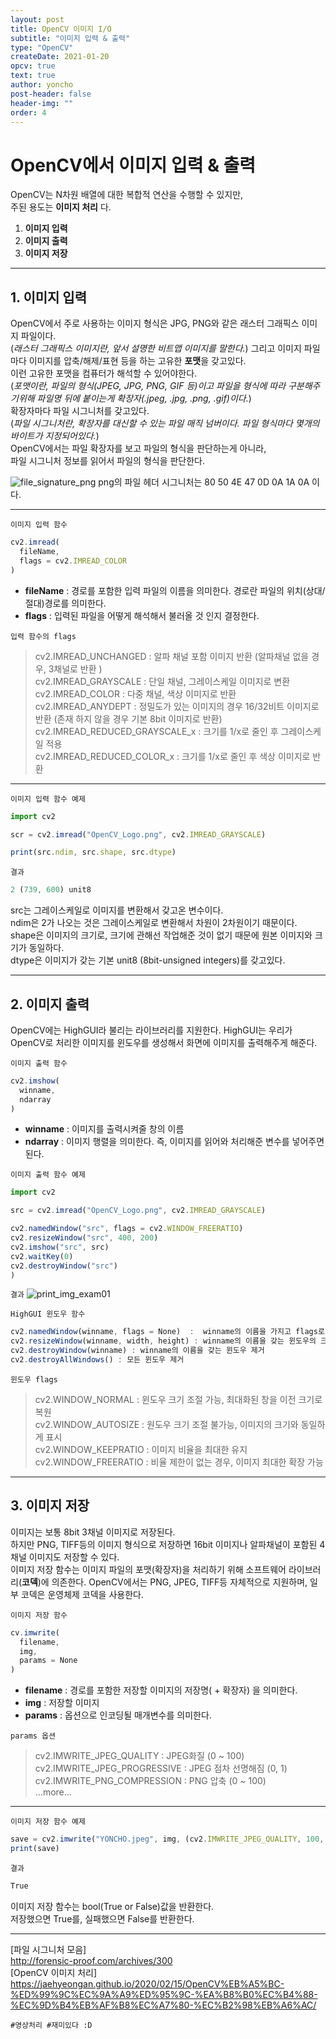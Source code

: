 ```yaml
---
layout: post
title: OpenCV 이미지 I/O
subtitle: "이미지 입력 & 출력"
type: "OpenCV"
createDate: 2021-01-20
opcv: true
text: true
author: yoncho
post-header: false
header-img: ""
order: 4
---
```


# OpenCV에서 이미지 입력 & 출력
OpenCV는 N차원 배열에 대한 복합적 연산을 수행할 수 있지만,  
주된 용도는 **이미지 처리** 다.  

1. **이미지 입력**
2. **이미지 출력**
3. **이미지 저장**

<hr>

## 1. 이미지 입력
OpenCV에서 주로 사용하는 이미지 형식은 JPG, PNG와 같은 래스터 그래픽스 이미지 파일이다.  
(*래스터 그래픽스 이미지란, 앞서 설명한 비트맵 이미지를 말한다.*)
그리고 이미지 파일마다 이미지를 압축/해제/표현 등을 하는 고유한 **포맷**을 갖고있다.    
이런 고유한 포맷을 컴퓨터가 해석할 수 있어야한다.   
(*포맷이란, 파일의 형식(JPEG, JPG, PNG, GIF 등)이고 파일을 형식에 따라 구분해주기위해 파일명 뒤에 붙이는게 확장자(.jpeg, .jpg, .png, .gif)이다.*)   
  확장자마다 파일 시그니처를 갖고있다.    
(*파일 시그니처란, 확장자를 대신할 수 있는 파일 매직 넘버이다. 파일 형식마다 몇개의 바이트가 지정되어있다.*)   
OpenCV에서는 파일 확장자를 보고 파일의 형식을 판단하는게 아니라,   
파일 시그니처 정보를 읽어서 파일의 형식을 판단한다.  

![file_signature_png](https://user-images.githubusercontent.com/44021629/105210337-41104100-5b8e-11eb-9c07-a9a6a0425e60.PNG)
png의 파일 헤더 시그니처는 80 50 4E 47 0D 0A 1A 0A 이다.  
  
<hr>
  
<code>이미지 입력 함수</code>

```js
cv2.imread(
  fileName,
  flags = cv2.IMREAD_COLOR
)
```

- **fileName** : 경로를 포함한 입력 파일의 이름을 의미한다.  경로란 파일의 위치(상대/절대)경로를 의미한다.  
- **flags** : 입력된 파일을 어떻게 해석해서 불러올 것 인지 결정한다.
    
<code>입력 함수의 flags</code>


> cv2.IMREAD_UNCHANGED : 알파 채널 포함 이미지 반환 
                         (알파채널 없을 경우, 3채널로 반환 )   
> cv2.IMREAD_GRAYSCALE : 단일 채널, 그레이스케일 이미지로 변환  
> cv2.IMREAD_COLOR : 다중 채널, 색상 이미지로 반환  
> cv2.IMREAD_ANYDEPT : 정밀도가 있는 이미지의 경우 16/32비트 이미지로 반환 
                       (존재 하지 않을 경우 기본 8bit 이미지로 반환)  
> cv2.IMREAD_REDUCED_GRAYSCALE_x : 크기를 1/x로 줄인 후 그레이스케일 적용  
> cv2.IMREAD_REDUCED_COLOR_x : 크기를 1/x로 줄인 후 색상 이미지로 반환  


<hr>  
  
<code>이미지 입력 함수 예제</code>

```js
import cv2

scr = cv2.imread("OpenCV_Logo.png", cv2.IMREAD_GRAYSCALE)

print(src.ndim, src.shape, src.dtype)

```
<code>결과</code>

```js
2 (739, 600) unit8
```
src는 그레이스케일로 이미지를 변환해서 갖고온 변수이다.  
ndim은 2가 나오는 것은 그레이스케일로 변환해서 차원이 2차원이기 때문이다.  
shape은 이미지의 크기로, 크기에 관해선 작업해준 것이 없기 때문에 원본 이미지와 크기가 동일하다.  
dtype은 이미지가 갖는 기본 unit8 (8bit-unsigned integers)를 갖고있다.  
  
<hr>
  

## 2. 이미지 출력
OpenCV에는 HighGUI라 불리는 라이브러리를 지원한다. HighGUI는 우리가 OpenCV로 처리한 이미지를 윈도우를 생성해서 화면에 이미지를 출력해주게 해준다.  



<code>이미지 출력 함수</code>

```js
cv2.imshow(
  winname,
  ndarray
)
```

- **winname** : 이미지를 출력시켜줄 창의 이름 
- **ndarray** : 이미지 행렬을 의미한다. 즉, 이미지를 읽어와 처리해준 변수를 넣어주면된다.  
  
<code>이미지 출력 함수 예제</code>

```js
import cv2

src = cv2.imread("OpenCV_Logo.png", cv2.IMREAD_GRAYSCALE)

cv2.namedWindow("src", flags = cv2.WINDOW_FREERATIO)
cv2.resizeWindow("src", 400, 200)
cv2.imshow("src", src)
cv2.waitKey(0)
cv2.destroyWindow("src")
)
```
    
<code>결과</code>
![print_img_exam01](https://user-images.githubusercontent.com/44021629/105234306-690f9c80-5bae-11eb-901d-11de3f0c3ab6.PNG)
 
    
<code>HighGUI 윈도우 함수</code>

```js
cv2.namedWindow(winname, flags = None)  :  winname의 이름을 가지고 flags로 설정된 윈도우 생성
cv2.resizeWindow(winname, width, height) : winname의 이름을 갖는 윈도우의 크기를 width, heigh로 설정
cv2.destroyWindow(winname) : winname의 이름을 갖는 윈도우 제거
cv2.destroyAllWindows() : 모든 윈도우 제거
```
  
<code>윈도우 flags</code>

> cv2.WINDOW_NORMAL : 윈도우 크기 조절 가능, 최대화된 창을 이전 크기로 복원  
> cv2.WINDOW_AUTOSIZE : 원도우 크기 조절 불가능, 이미지의 크기와 동일하게 표시  
> cv2.WINDOW_KEEPRATIO : 이미지 비율을 최대한 유지  
> cv2.WINDOW_FREERATIO : 비율 제한이 없는 경우, 이미지 최대한 확장 가능  

<hr>

## 3. 이미지 저장
이미지는 보통 8bit 3채널 이미지로 저장된다.   
하지만 PNG, TIFF등의 이미지 형식으로 저장하면 16bit 이미지나 알파채널이 포함된 4채널 이미지도 저장할 수 있다.  
이미지 저장 함수는 이미지 파일의 포맷(확장자)을 처리하기 위해 소프트웨어 라이브러리(**코덱**)에 의존한다. 
OpenCV에서는 PNG, JPEG, TIFF등 자체적으로 지원하며, 일부 코덱은 운영체제 코덱을 사용한다.  
  
<code>이미지 저장 함수</code>

```js
cv.imwrite(
  filename,
  img,
  params = None
)
```
  
- **filename** : 경로를 포함한 저장할 이미지의 저장명( + 확장자) 을 의미한다.
- **img** : 저장할 이미지
- **params** : 옵션으로 인코딩될 매개변수를 의미한다.

<code>params 옵션</code>

> cv2.IMWRITE_JPEG_QUALITY : JPEG화질 (0 ~ 100)  
> cv2.IMWRITE_JPEG_PROGRESSIVE : JPEG 점차 선명해짐 (0, 1)  
> cv2.IMWRITE_PNG_COMPRESSION : PNG 압축 (0 ~ 100)  
> ...more...
   
 <hr>

<code>이미지 저장 함수 예제</code>

```js
save = cv2.imwrite("YONCHO.jpeg", img, (cv2.IMWRITE_JPEG_QUALITY, 100, cv2.IMWRITE_JPEG_PROGRESSIVE, 1))
print(save)
```
<code>결과</code>

```js
True 
```
이미지 저장 함수는 bool(True or False)값을 반환한다.  
저장했으면 True를, 실패했으면 False를 반환한다. 


<hr>

[파일 시그니처 모음]    
http://forensic-proof.com/archives/300   
[OpenCV 이미지 처리]  
https://jaehyeongan.github.io/2020/02/15/OpenCV%EB%A5%BC-%ED%99%9C%EC%9A%A9%ED%95%9C-%EA%B8%B0%EC%B4%88-%EC%9D%B4%EB%AF%B8%EC%A7%80-%EC%B2%98%EB%A6%AC/  


<code>#영상처리 #재미있다 :D</code>
